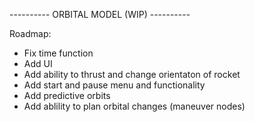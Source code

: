 ---------- ORBITAL MODEL (WIP) ----------

Roadmap:
- Fix time function
- Add UI
- Add ability to thrust and change orientaton of rocket
- Add start and pause menu and functionality
- Add predictive orbits
- Add ablility to plan orbital changes (maneuver nodes)
